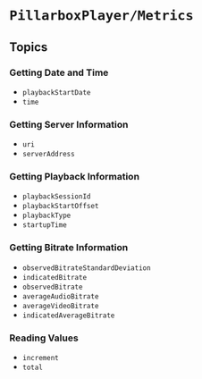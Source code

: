 # ``PillarboxPlayer/Metrics``

## Topics

### Getting Date and Time

- ``playbackStartDate``
- ``time``

### Getting Server Information

- ``uri``
- ``serverAddress``

### Getting Playback Information

- ``playbackSessionId``
- ``playbackStartOffset``
- ``playbackType``
- ``startupTime``

### Getting Bitrate Information

- ``observedBitrateStandardDeviation``
- ``indicatedBitrate``
- ``observedBitrate``
- ``averageAudioBitrate``
- ``averageVideoBitrate``
- ``indicatedAverageBitrate``

### Reading Values

- ``increment``
- ``total``
